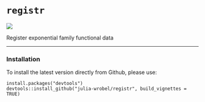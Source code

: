 # `registr`

[![](https://travis-ci.org/julia-wrobel/registr.svg?branch=master)](https://travis-ci.org/julia-wrobel/registr)

Register exponential family functional data

---------------

### Installation

To install the latest version directly from Github, please use:
<pre><code>install.packages("devtools")
devtools::install_github("julia-wrobel/registr", build_vignettes = TRUE)
</code></pre>

